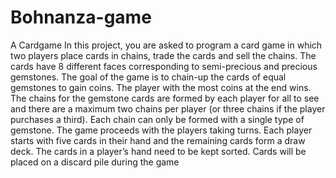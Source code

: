# Bohnanza-game


A Cardgame
In this project, you are asked to program a card game in which two players place cards in chains, trade the
cards and sell the chains. The cards have 8 different faces corresponding to semi-precious and precious
gemstones. The goal of the game is to chain-up the cards of equal gemstones to gain coins. The player
with the most coins at the end wins. The chains for the gemstone cards are formed by each player for all
to see and there are a maximum two chains per player (or three chains if the player purchases a third).
Each chain can only be formed with a single type of gemstone. The game proceeds with the players
taking turns. Each player starts with five cards in their hand and the remaining cards form a draw deck.
The cards in a player’s hand need to be kept sorted. Cards will be placed on a discard pile during the
game
